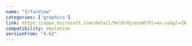 ```yaml
---
name: "IrfanView"
categories: ['graphics']
link: https://apps.microsoft.com/detail/9nl0r0jnnzm0?hl=en-us&gl=IN
compatibility: emulation
versionFrom: "4.62"
---
```


